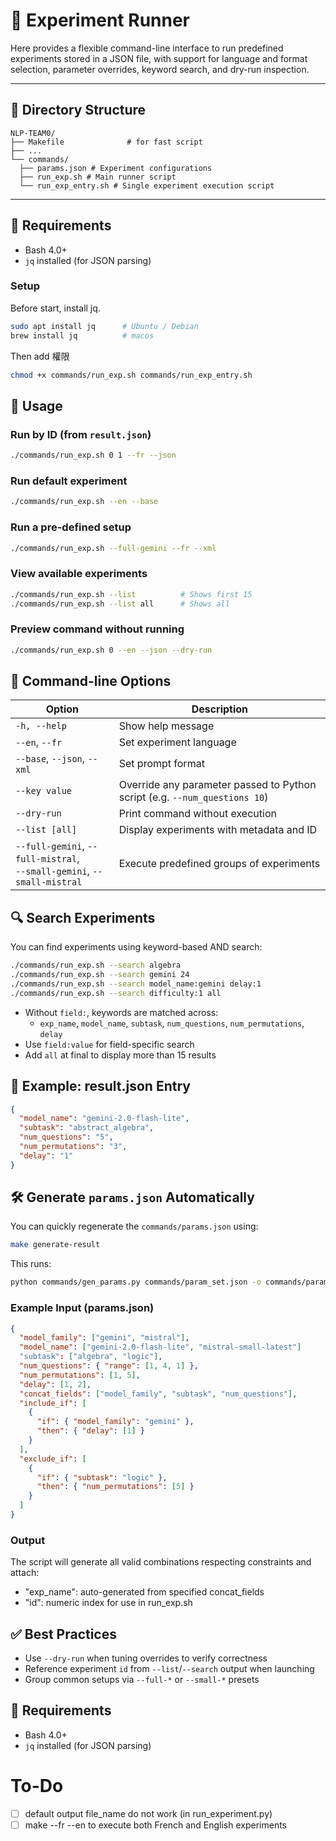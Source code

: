 # 🔬 Experiment Runner

Here provides a flexible command-line interface to run predefined experiments stored in a JSON file, with support for language and format selection, parameter overrides, keyword search, and dry-run inspection.

---

## 📁 Directory Structure

```.
NLP-TEAM0/
├── Makefile              # for fast script
├── ...
└── commands/
  ├── params.json # Experiment configurations
  ├── run_exp.sh # Main runner script
  └── run_exp_entry.sh # Single experiment execution script

```


---

## 📌 Requirements
- Bash 4.0+
- `jq` installed (for JSON parsing)
### Setup
Before start, install jq.
```bash
sudo apt install jq      # Ubuntu / Debian
brew install jq          # macos
```
Then add 權限
```bash
chmod +x commands/run_exp.sh commands/run_exp_entry.sh
```

## 🚀 Usage

### Run by ID (from `result.json`)
```bash
./commands/run_exp.sh 0 1 --fr --json
```

### Run default experiment
```bash
./commands/run_exp.sh --en --base
```

### Run a pre-defined setup
```bash
./commands/run_exp.sh --full-gemini --fr --xml
```

### View available experiments
```bash
./commands/run_exp.sh --list          # Shows first 15
./commands/run_exp.sh --list all      # Shows all
```

### Preview command without running
```bash
./commands/run_exp.sh 0 --en --json --dry-run
```

## 🔧 Command-line Options
| Option                                                                    | Description                                                                |
| ------------------------------------------------------------------------- | -------------------------------------------------------------------------- |
| `-h, --help`                                                              | Show help message                                                          |
| `--en`, `--fr`                                                            | Set experiment language                                                    |
| `--base`, `--json`, `--xml`                                               | Set prompt format                                                          |
| `--key value`                                                             | Override any parameter passed to Python script (e.g. `--num_questions 10`) |
| `--dry-run`                                                               | Print command without execution                                            |
| `--list [all]`                                                            | Display experiments with metadata and ID                                   |
| `--full-gemini`, `--full-mistral`,<br>`--small-gemini`, `--small-mistral` | Execute predefined groups of experiments                                   |



## 🔍 Search Experiments
You can find experiments using keyword-based AND search:

```bash
./commands/run_exp.sh --search algebra
./commands/run_exp.sh --search gemini 24
./commands/run_exp.sh --search model_name:gemini delay:1
./commands/run_exp.sh --search difficulty:1 all
```
- Without `field:`, keywords are matched across:
    - `exp_name`, `model_name`, `subtask`, `num_questions`, `num_permutations`, `delay`
- Use `field:value` for field-specific search
- Add `all` at final to display more than 15 results

## 🧪 Example: result.json Entry
```json
{
  "model_name": "gemini-2.0-flash-lite",
  "subtask": "abstract_algebra",
  "num_questions": "5",
  "num_permutations": "3",
  "delay": "1"
}
```

## 🛠️ Generate `params.json` Automatically
You can quickly regenerate the `commands/params.json` using:

```bash
make generate-result
```
This runs:
```bash
python commands/gen_params.py commands/param_set.json -o commands/params.json --format json
```
### Example Input (params.json)
```json
{
  "model_family": ["gemini", "mistral"],
  "model_name": ["gemini-2.0-flash-lite", "mistral-small-latest"]
  "subtask": ["algebra", "logic"],
  "num_questions": { "range": [1, 4, 1] },
  "num_permutations": [1, 5],
  "delay": [1, 2],
  "concat_fields": ["model_family", "subtask", "num_questions"],
  "include_if": [
    {
      "if": { "model_family": "gemini" },
      "then": { "delay": [1] }
    }
  ],
  "exclude_if": [
    {
      "if": { "subtask": "logic" },
      "then": { "num_permutations": [5] }
    }
  ]
}
```
### Output
The script will generate all valid combinations respecting constraints and attach:
- "exp_name": auto-generated from specified concat_fields
- "id": numeric index for use in run_exp.sh

## ✅ Best Practices
- Use `--dry-run` when tuning overrides to verify correctness
- Reference experiment `id` from `--list`/`--search` output when launching
- Group common setups via `--full-*` or `--small-*` presets

## 📌 Requirements
- Bash 4.0+
- `jq` installed (for JSON parsing)

# To-Do
- [ ] default output file_name do not work (in run_experiment.py)
- [ ] make --fr --en to execute both French and English experiments